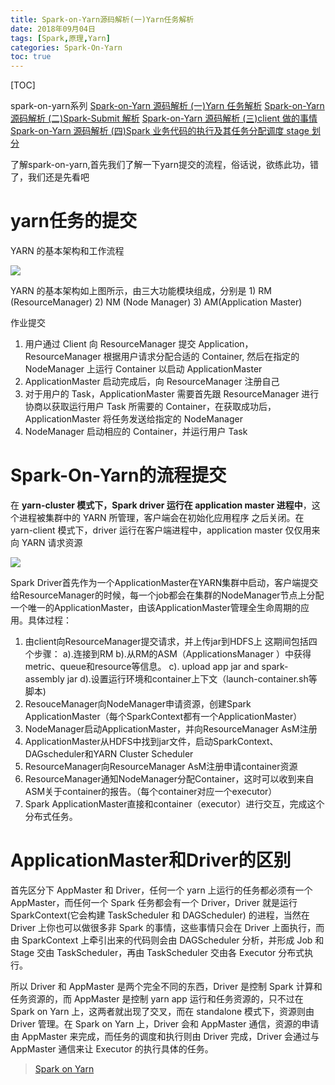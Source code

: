 ```yaml
---
title: Spark-on-Yarn源码解析(一)Yarn任务解析
date: 2018年09月04日
tags: [Spark,原理,Yarn]
categories: Spark-On-Yarn
toc: true
---
```


[TOC]

spark-on-yarn系列
[Spark-on-Yarn 源码解析 (一)Yarn 任务解析](http://www.gangtieguo.cn/2018/09/04/Spark-on-Yarn源码解析(一)Yarn任务解析/)
[Spark-on-Yarn 源码解析 (二)Spark-Submit 解析](http://www.gangtieguo.cn/2018/09/04/Spark-on-Yarn源码解析(二)Spark-Submit解析/)
[Spark-on-Yarn 源码解析 (三)client 做的事情](http://www.gangtieguo.cn/2018/09/04/Spark-on-Yarn源码解析(三)client做的事情/)
[Spark-on-Yarn 源码解析 (四)Spark 业务代码的执行及其任务分配调度 stage 划分](http://www.gangtieguo.cn/2018/09/04/Spark-on-Yarn源码解析(四)Spark业务代码的执行及其任务分配调度stage划分/)

了解spark-on-yarn,首先我们了解一下yarn提交的流程，俗话说，欲练此功，错了，我们还是先看吧

# yarn任务的提交
YARN 的基本架构和工作流程

![](http://img.gangtieguo.cn/15358192541466.jpg)

YARN 的基本架构如上图所示，由三大功能模块组成，分别是 1) RM (ResourceManager) 2) NM (Node Manager) 3) AM(Application Master)
<!--more-->
作业提交
1. 用户通过 Client 向 ResourceManager 提交 Application， ResourceManager 根据用户请求分配合适的 Container, 然后在指定的 NodeManager 上运行 Container 以启动 ApplicationMaster
2. ApplicationMaster 启动完成后，向 ResourceManager 注册自己
3. 对于用户的 Task，ApplicationMaster 需要首先跟 ResourceManager 进行协商以获取运行用户 Task 所需要的 Container，在获取成功后，ApplicationMaster 将任务发送给指定的 NodeManager
4. NodeManager 启动相应的 Container，并运行用户 Task


<!--more-->

# Spark-On-Yarn的流程提交

在 **yarn-cluster 模式下，Spark driver 运行在 application master 进程中**，这个进程被集群中的 YARN 所管理，客户端会在初始化应用程序 之后关闭。在 yarn-client 模式下，driver 运行在客户端进程中，application master 仅仅用来向 YARN 请求资源



![](https://ws3.sinaimg.cn/large/006tNbRwgy1fuaxd9man3j31020o60w1.jpg)

Spark Driver首先作为一个ApplicationMaster在YARN集群中启动，客户端提交给ResourceManager的时候，每一个job都会在集群的NodeManager节点上分配一个唯一的ApplicationMaster，由该ApplicationMaster管理全生命周期的应用。具体过程：

1. 由client向ResourceManager提交请求，并上传jar到HDFS上
   这期间包括四个步骤：
   a).连接到RM
   b).从RM的ASM（ApplicationsManager ）中获得metric、queue和resource等信息。
   c). upload app jar and spark-assembly jar
   d).设置运行环境和container上下文（launch-container.sh等脚本)
2. ResouceManager向NodeManager申请资源，创建Spark ApplicationMaster（每个SparkContext都有一个ApplicationMaster）
3. NodeManager启动ApplicationMaster，并向ResourceManager AsM注册
4. ApplicationMaster从HDFS中找到jar文件，启动SparkContext、DAGscheduler和YARN Cluster Scheduler
5. ResourceManager向ResourceManager AsM注册申请container资源
6. ResourceManager通知NodeManager分配Container，这时可以收到来自ASM关于container的报告。（每个container对应一个executor）
7. Spark ApplicationMaster直接和container（executor）进行交互，完成这个分布式任务。



# ApplicationMaster和Driver的区别

首先区分下 AppMaster 和 Driver，任何一个 yarn 上运行的任务都必须有一个 AppMaster，而任何一个 Spark 任务都会有一个 Driver，Driver 就是运行 SparkContext(它会构建 TaskScheduler 和 DAGScheduler) 的进程，当然在 Driver 上你也可以做很多非 Spark 的事情，这些事情只会在 Driver 上面执行，而由 SparkContext 上牵引出来的代码则会由 DAGScheduler 分析，并形成 Job 和 Stage 交由 TaskScheduler，再由 TaskScheduler 交由各 Executor 分布式执行。

所以 Driver 和 AppMaster 是两个完全不同的东西，Driver 是控制 Spark 计算和任务资源的，而 AppMaster 是控制 yarn app 运行和任务资源的，只不过在 Spark on Yarn 上，这两者就出现了交叉，而在 standalone 模式下，资源则由 Driver 管理。在 Spark on Yarn 上，Driver 会和 AppMaster 通信，资源的申请由 AppMaster 来完成，而任务的调度和执行则由 Driver 完成，Driver 会通过与 AppMaster 通信来让 Executor 的执行具体的任务。

> [Spark on Yarn](https://www.cnblogs.com/hseagle/p/3728713.html)


